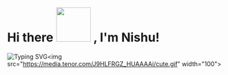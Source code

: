 <h1>Hi there <img src="https://media.tenor.com/nizBbUOEelMAAAAi/sweethouse-hello.gif" width="80"> , I'm Nishu!</h1>
    
![Typing SVG](https://readme-typing-svg.herokuapp.com?font=cairo&size=25&duration=6000&color=FF00FF&width=460&lines=I'm+a+front-end+developer;With+a+bit+of+Backend+knowledge;)<img src="https://media.tenor.com/J9HLFRGZ_HUAAAAi/cute.gif" width="100">
